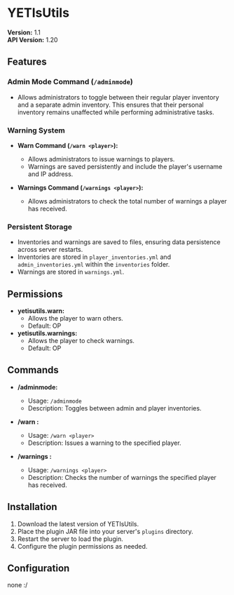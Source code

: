 # YETIsUtils

**Version:** 1.1  
**API Version:** 1.20  

## Features

### Admin Mode Command (`/adminmode`)

- Allows administrators to toggle between their regular player inventory and a separate admin inventory. This ensures that their personal inventory remains unaffected while performing administrative tasks.

### Warning System

- **Warn Command (`/warn <player>`):**
  - Allows administrators to issue warnings to players.
  - Warnings are saved persistently and include the player's username and IP address.
  
- **Warnings Command (`/warnings <player>`):**
  - Allows administrators to check the total number of warnings a player has received.

### Persistent Storage

- Inventories and warnings are saved to files, ensuring data persistence across server restarts.
- Inventories are stored in `player_inventories.yml` and `admin_inventories.yml` within the `inventories` folder.
- Warnings are stored in `warnings.yml`.

## Permissions

- **yetisutils.warn:**
  - Allows the player to warn others.
  - Default: OP
- **yetisutils.warnings:**
  - Allows the player to check warnings.
  - Default: OP

## Commands

- **/adminmode:**
  - Usage: `/adminmode`
  - Description: Toggles between admin and player inventories.

- **/warn <player>:**
  - Usage: `/warn <player>`
  - Description: Issues a warning to the specified player.

- **/warnings <player>:**
  - Usage: `/warnings <player>`
  - Description: Checks the number of warnings the specified player has received.

## Installation

1. Download the latest version of YETIsUtils.
2. Place the plugin JAR file into your server's `plugins` directory.
3. Restart the server to load the plugin.
4. Configure the plugin permissions as needed.

## Configuration

none :/

